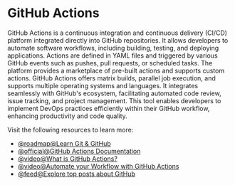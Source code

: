 # GitHub Actions

GitHub Actions is a continuous integration and continuous delivery (CI/CD) platform integrated directly into GitHub repositories. It allows developers to automate software workflows, including building, testing, and deploying applications. Actions are defined in YAML files and triggered by various GitHub events such as pushes, pull requests, or scheduled tasks. The platform provides a marketplace of pre-built actions and supports custom actions. GitHub Actions offers matrix builds, parallel job execution, and supports multiple operating systems and languages. It integrates seamlessly with GitHub's ecosystem, facilitating automated code review, issue tracking, and project management. This tool enables developers to implement DevOps practices efficiently within their GitHub workflow, enhancing productivity and code quality.

Visit the following resources to learn more:

- [@roadmap@Learn Git & GitHub](https://roadmap.sh/git-github)
- [@official@GitHub Actions Documentation](https://docs.github.com/en/actions)
- [@video@What is GitHub Actions?](https://www.youtube.com/watch?v=URmeTqglS58)
- [@video@Automate your Workflow with GitHub Actions](https://www.youtube.com/watch?v=nyKZTKQS_EQ)
- [@feed@Explore top posts about GitHub](https://app.daily.dev/tags/github?ref=roadmapsh)
